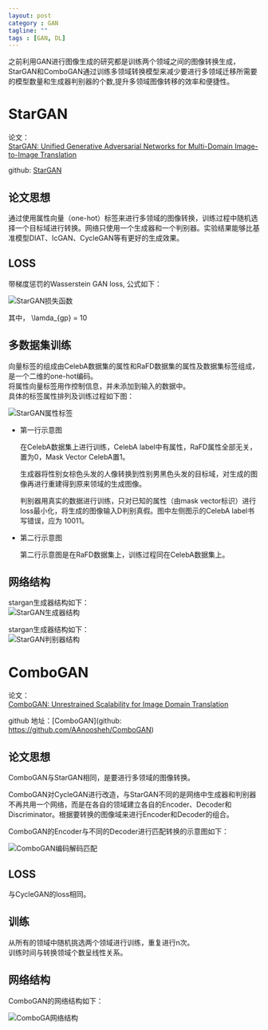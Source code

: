 ```yaml
---
layout: post
category : GAN
tagline: ""
tags : [GAN, DL]
---
```


之前利用GAN进行图像生成的研究都是训练两个领域之间的图像转换生成，StarGAN和ComboGAN通过训练多领域转换模型来减少要进行多领域迁移所需要的模型数量和生成器判别器的个数,提升多领域图像转移的效率和便捷性。

# StarGAN    

论文：    
[StarGAN: Unified Generative Adversarial Networks for Multi-Domain Image-to-Image Translation](https://arxiv.org/pdf/1711.09020.pdf)    

github: [StarGAN](https://github.com/yunjey/StarGAN)   

## 论文思想   

通过使用属性向量（one-hot）标签来进行多领域的图像转换，训练过程中随机选择一个目标域进行转换。网络只使用一个生成器和一个判别器。实验结果能够比基准模型DIAT、IcGAN、CycleGAN等有更好的生成效果。   

## LOSS
带梯度惩罚的Wasserstein GAN loss, 公式如下：    

<img src="/assets/pics/stargan-loss.JPG" alt="StarGAN损失函数"/>

其中， \lamda_{gp} = 10    


## 多数据集训练

向量标签的组成由CelebA数据集的属性和RaFD数据集的属性及数据集标签组成，是一个二维的one-hot编码。   
将属性向量标签用作控制信息，并未添加到输入的数据中。     
具体的标签属性排列及训练过程如下图：   

<img src="/assets/pics/stargan-lv.JPG" alt="StarGAN属性标签"/>

- 第一行示意图    

  在CelebA数据集上进行训练，CelebA label中有属性，RaFD属性全部无关，置为0，Mask Vector CelebA置1。    

  生成器将性别女棕色头发的人像转换到性别男黑色头发的目标域，对生成的图像再进行重建得到原来领域的生成图像。     

  判别器用真实的数据进行训练，只对已知的属性（由mask vector标识）进行loss最小化，将生成的图像输入D判别真假。图中左侧图示的CelebA label书写错误，应为 10011。    

- 第二行示意图    

   第二行示意图是在RaFD数据集上，训练过程同在CelebA数据集上。

## 网络结构 

stargan生成器结构如下：    
  <img src="/assets/pics/stargan-g-network.JPG" alt="StarGAN生成器结构"/>


stargan生成器结构如下：    
 <img src="/assets/pics/stargan-d-network.JPG" alt="StarGAN判别器结构"/>


# ComboGAN   

论文：  
[ComboGAN: Unrestrained Scalability for Image Domain Translation](https://arxiv.org/pdf/1712.06909.pdf)    

github 地址：[ComboGAN](github: https://github.com/AAnoosheh/ComboGAN)    


## 论文思想   

ComboGAN与StarGAN相同，是要进行多领域的图像转换。    

ComboGAN对CycleGAN进行改造，与StarGAN不同的是网络中生成器和判别器不再共用一个网络，而是在各自的领域建立各自的Encoder、Decoder和Discriminator。根据要转换的图像域来进行Encoder和Decoder的组合。    

ComboGAN的Encoder与不同的Decoder进行匹配转换的示意图如下：

 <img src="/assets/pics/combogan-arch.PNG" alt="ComboGAN编码解码匹配"/>



## LOSS    

与CycleGAN的loss相同。   

## 训练  

从所有的领域中随机挑选两个领域进行训练，重复进行n次。    
训练时间与转换领域个数呈线性关系。    


## 网络结构


ComboGAN的网络结构如下：    

<img src="/assets/pics/ComboGAN-network.JPG" alt="ComboGA网络结构"/>  







